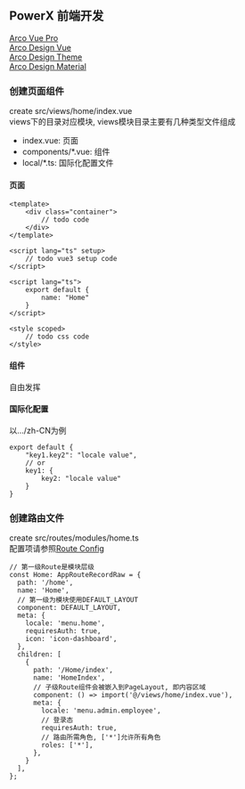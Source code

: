 ## PowerX 前端开发
[Arco Vue Pro](https://arco.design/vue/docs/pro)  
[Arco Design Vue](https://arco.design/vue)  
[Arco Design Theme](https://arco.design/themes)  
[Arco Design Material](https://arco.design/material)
### 创建页面组件
create src/views/home/index.vue  
views下的目录对应模块, views模块目录主要有几种类型文件组成
- index.vue: 页面
- components/*.vue: 组件
- local/*.ts: 国际化配置文件

#### 页面
```
<template>
    <div class="container">
        // todo code
    </div>
</template>

<script lang="ts" setup>
    // todo vue3 setup code
</script>

<script lang="ts">
    export default {
        name: "Home"
    }
</script>

<style scoped>
    // todo css code
</style>
```

#### 组件
自由发挥

#### 国际化配置
以.../zh-CN为例
```
export default {
    "key1.key2": "locale value",
    // or
    key1: {
        key2: "locale value"
    }
}
```

### 创建路由文件
create src/routes/modules/home.ts  
配置项请参照[Route Config](https://arco.design/vue/docs/pro/routes-and-menu)
```
// 第一级Route是模块层级
const Home: AppRouteRecordRaw = {
  path: '/home',
  name: 'Home',
  // 第一级为模块使用DEFAULT_LAYOUT
  component: DEFAULT_LAYOUT,
  meta: {
    locale: 'menu.home',
    requiresAuth: true,
    icon: 'icon-dashboard',
  },
  children: [
    {
      path: '/Home/index',
      name: 'HomeIndex',
      // 子级Route组件会被嵌入到PageLayout, 即内容区域
      component: () => import('@/views/home/index.vue'),
      meta: {
        locale: 'menu.admin.employee',
        // 登录态
        requiresAuth: true,
        // 路由所需角色, ['*']允许所有角色
        roles: ['*'],
      },
    }
  ],
};
```